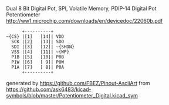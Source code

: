 Dual 8 Bit Digital Pot, SPI, Volatile Memory, PDIP-14
Digital Pot Potentiometer
http://ww1.microchip.com/downloads/en/devicedoc/22060b.pdf


	      +----------+
	~{CS} |[1]   [14]| VDD
	  SCK |[2]   [13]| SDO
	  SDI |[3]   [12]| ~{SHDN}
	  VSS |[4]   [11]| ~{WP}
	  P1B |[5]   [10]| P0B
	  P1W |[6]   [ 9]| P0W
	  P1A |[7]   [ 8]| P0A
	      +----------+


generated by https://github.com/FBEZ/Pinout-AsciiArt from https://github.com/ask6483/kicad-symbols/blob/master/Potentiometer_Digital.kicad_sym